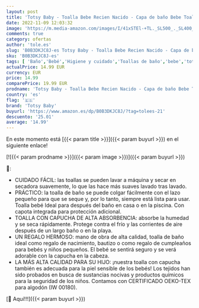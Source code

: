 ```yaml
---
layout: post
title: 'Totsy Baby - Toalla Bebe Recien Nacido - Capa de baño Bebe Toallas Bebe algodón Toalla Bebe con Capucha Gris Rosa'
date: 2022-11-09 12:03:32
image: 'https://m.media-amazon.com/images/I/41xSTEl-+TL._SL500_._SL400_.jpg'
comments: true
category: ofertas
author: 'tole.es'
slug: 'B0B3DKJC8J-es Totsy Baby - Toalla Bebe Recien Nacido - Capa de baño Bebe...'
sku: 'B0B3DKJC8J-es'
tags: [ 'Baño','Bebé','Higiene y cuidado','Toallas de baño','bebe','totsy baby','🇪🇸', ]
actualPrice: 14.99 EUR
currency: EUR
price: 14.99
comparePrice: 19.99 EUR
prodname: 'Totsy Baby - Toalla Bebe Recien Nacido - Capa de baño Bebe Toallas Bebe algodón Toalla Bebe con Capucha Gris Rosa'
country: 'es'
flag: '🇪🇸'
brand: 'Totsy Baby'
buyurl: 'https://www.amazon.es/dp/B0B3DKJC8J/?tag=tolees-21'
descuento: '25.01'
average: '14.99'
---
```


En este momento está [{{< param title >}}]({{< param buyurl >}}) en el siguiente enlace!

[![{{< param prodname >}}]({{< param image >}})]({{< param buyurl >}})

🔎:

- CUIDADO FÁCIL: las toallas se pueden lavar a máquina y secar en secadora suavemente, lo que las hace más suaves lavado tras lavado.
- PRÁCTICO: la toalla de baño se puede colgar fácilmente con el lazo pequeño para que se seque y, por lo tanto, siempre está lista para usar. Toalla bebé Ideal para después del baño en casa o en la piscina. Con capota integrada para protección adicional.
- TOALLA CON CAPUCHA DE ALTA ABSORBENCIA: absorbe la humedad y se seca rápidamente. Protege contra el frío y las corrientes de aire después de un largo baño o en la playa.
- UN REGALO HERMOSO: mano de obra de alta calidad, toalla de baño ideal como regalo de nacimiento, bautizo o como regalo de cumpleaños para bebés y niños pequeños. El bebé se sentirá seguro y se verá adorable con la capucha en la cabeza.
- LA MÁS ALTA CALIDAD PARA SU HIJO: ¡nuestra toalla con capucha también es adecuada para la piel sensible de los bebés! Los tejidos han sido probados en busca de sustancias nocivas y productos químicos para la seguridad de los niños. Contamos con CERTIFICADO OEKO-TEX para algodón (IW 00180).

[🛒 Aquí!!!]({{< param buyurl >}})
